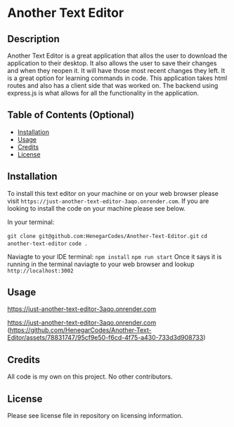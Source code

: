 # Another Text Editor

## Description

Another Text Editor is a great application that allos the user to download the application to their desktop. It also allows the user to save their changes and when they reopen it. It will have those most recent changes they left. It is a great option for learning commands in code. This application takes html routes and also has a client side that was worked on. The backend using express.js is what allows for all the functionality in the application.

## Table of Contents (Optional)


- [Installation](#installation)
- [Usage](#usage)
- [Credits](#credits)
- [License](#license)

## Installation

To install this text editor on your machine or on your web browser please visit `https://just-another-text-editor-3aqo.onrender.com`. If you are looking to install the code on your machine please see below.

In your terminal:

`git clone git@github.com:HenegarCodes/Another-Text-Editor.git`
`cd another-text-editor`
`code .`

Naviagte to your IDE terminal:
`npm install`
`npm run start`
Once it says it is running in the terminal naviagte to your web browser and lookup `http://localhost:3002`

## Usage
https://just-another-text-editor-3aqo.onrender.com


https://just-another-text-editor-3aqo.onrender.com
(https://github.com/HenegarCodes/Another-Text-Editor/assets/78831747/95cf9e50-f6cd-4f75-a430-733d3d908733)

## Credits

All code is my own on this project. No other contributors.

## License

Please see license file in repository on licensing information.



